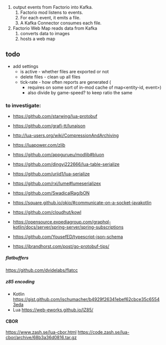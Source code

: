 1. output events from Factorio into Kafka.
    1. Factorio mod listens to events.
    2. For each event, it emits a file.
    3. A Kafka Connector consumes each file.
2. Factorio Web Map reads data from Kafka
    1. converts data to images
    2. hosts a web map

## todo

* add settings
    * is active - whether files are exported or not
    * delete files - clean up all files
    * tick-rate - how often reports are generated (
        * requires on some sort of in-mod cache of map<entity-id, event>)
        * also divide by game-speed? to keep ratio the same

### to investigate:

* https://github.com/starwing/lua-protobuf
* https://github.com/grafi-tt/lunajson
* http://lua-users.org/wiki/CompressionAndArchiving
* https://luapower.com/zlib
* https://github.com/appgurueu/modlib#bluon
* https://github.com/dingyi222666/lua-table-serialize
* https://github.com/uriid1/lua-serialize
* https://github.com/rxi/lume#lumeserializex
* https://github.com/SwadicalRag/bON

* https://square.github.io/okio/#communicate-on-a-socket-javakotlin

* https://github.com/cloudhut/kowl
* https://opensource.expediagroup.com/graphql-kotlin/docs/server/spring-server/spring-subscriptions
* https://github.com/YousefED/typescript-json-schema

* https://jbrandhorst.com/post/go-protobuf-tips/

##### flatbuffers

https://github.com/dvidelabs/flatcc


##### z85 encoding

* Kotlin https://gist.github.com/ischumacher/b4929f26341ebef62cbce35c65543eda
* Lua https://web-eworks.github.io/lZ85/

#### CBOR

https://www.zash.se/lua-cbor.html
https://code.zash.se/lua-cbor/archive/68b3a36d0816.tar.gz